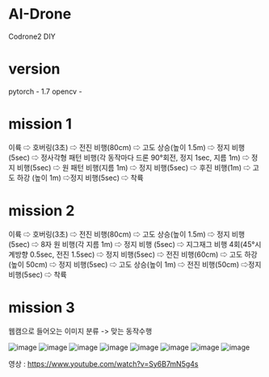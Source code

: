 # AI-Drone
Codrone2 DIY

# version
pytorch - 1.7
opencv - 

# mission 1
이륙 ⇨ 호버링(3초) ⇨ 전진 비행(80cm) ⇨ 고도 상승(높이 1.5m) 
⇨ 정지 비행(5sec) ⇨ 정사각형 패턴 비행(각 동작마다 드론 
90°회전, 정지 1sec, 지름 1m) ⇨ 정지 비행(5sec) ⇨ 원 패턴 비행(지름 1m) ⇨ 정지 비행(5sec) ⇨ 후진 비행(1m) ⇨ 고도 하강
(높이 1m) ⇨정지 비행(5sec) ⇨ 착륙

# mission 2
이륙 ⇨ 호버링(3초) ⇨ 전진 비행(80cm) ⇨ 고도 상승(높이 1.5m) 
⇨ 정지 비행(5sec) ⇨ 8자 원 비행(각 지름 1m) ⇨ 정지 비행
(5sec) ⇨ 지그재그 비행 4회(45°시계방향 0.5sec, 전진 1.5sec) 
⇨ 정지 비행(5sec) ⇨ 전진 비행(60cm) ⇨ 고도 하강(높이 50cm) 
⇨ 정지 비행(5sec) ⇨ 고도 상승(높이 1m) ⇨ 전진 비행(50cm) 
⇨정지 비행(5sec) ⇨ 착륙

# mission 3
웹캠으로 들어오는 이미지 분류 -> 맞는 동작수행

![image](https://user-images.githubusercontent.com/70372577/130180265-9acd4882-3ac5-4332-9d07-a6a3b509a9db.png)
![image](https://user-images.githubusercontent.com/70372577/130180274-24263cd8-2c88-4ef5-8c02-0e97562a03a8.png)
![image](https://user-images.githubusercontent.com/70372577/130180318-7921f4e4-475c-4226-9115-6118142aee2f.png)
![image](https://user-images.githubusercontent.com/70372577/130180444-6a996d72-f5bd-4c3f-8829-92a2f5899668.png)
![image](https://user-images.githubusercontent.com/70372577/130180476-c15917d4-b9ab-4782-bf89-b700caed43cc.png)
![image](https://user-images.githubusercontent.com/70372577/130180538-4b3e946a-c86e-460f-b808-e3db920157a7.png)
![image](https://user-images.githubusercontent.com/70372577/130180492-2c75deb8-0672-47be-9f19-29658aa60d83.png)
![image](https://user-images.githubusercontent.com/70372577/130180498-062265fd-6b5f-479e-88af-7747b71ef43a.png)






영상 : https://www.youtube.com/watch?v=Sy6B7mN5g4s
